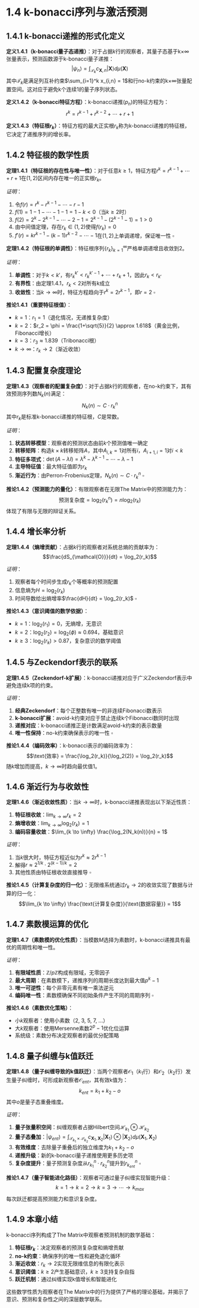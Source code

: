 # 1.4 k-bonacci序列与激活预测

## 1.4.1 k-bonacci递推的形式化定义

**定义1.4.1（k-bonacci量子态递推）**：对于占据$k$行的观察者，其量子态基于k×∞张量表示，预测函数源于k-bonacci量子递推：
$$|\psi_n\rangle = \int_{\mathcal{T}_k} c_{\mathbf{X},n} |\mathbf{X}\rangle d\mu(\mathbf{X})$$
其中$\mathcal{T}_k$是满足列互补约束$\sum_{i=1}^k x_{i,n} = 1$和行no-k约束的k×∞张量配置空间。这对应于避免k个连续1的量子序列状态。

**定义1.4.2（k-bonacci特征方程）**：k-bonacci递推$(p_n)$的特征方程为：
$$r^k = r^{k-1} + r^{k-2} + \cdots + r + 1$$

**定义1.4.3（特征根$r_k$）**：特征方程的最大正实根$r_k$称为k-bonacci递推的特征根，它决定了递推序列的增长率。

## 1.4.2 特征根的数学性质

**定理1.4.1（特征根的存在性与唯一性）**：对于任意$k \geq 1$，特征方程$r^k = r^{k-1} + \cdots + r + 1$在$(1, 2)$区间内存在唯一的正实根$r_k$。

*证明*：
1. 令$f(r) = r^k - r^{k-1} - \cdots - r - 1$
2. $f(1) = 1 - 1 - \cdots - 1 - 1 = 1 - k < 0$（当$k \geq 2$时）
3. $f(2) = 2^k - 2^{k-1} - \cdots - 2 - 1 = 2^{k-1} - (2^{k-1} - 1) = 1 > 0$
4. 由中间值定理，存在$r_k \in (1, 2)$使得$f(r_k) = 0$
5. $f'(r) = kr^{k-1} - (k-1)r^{k-2} - \cdots - 1$在$(1, 2)$上单调递增，保证唯一性 $\square$

**定理1.4.2（特征根的单调性）**：特征根序列$\{r_k\}_{k=1}^{\infty}$严格单调递增且收敛到2。

*证明*：
1. **单调性**：对于$k < k'$，有$r_k^{k'} < r_k^{k'-1} + \cdots + r_k + 1$，因此$r_k < r_{k'}$
2. **有界性**：由定理1.4.1，$r_k < 2$对所有$k$成立
3. **收敛性**：当$k \to \infty$时，特征方程趋向于$r^k = 2r^{k-1}$，即$r = 2$ $\square$

**推论1.4.1（重要特征根值）**：
- $k = 1$：$r_1 = 1$（退化情况，无递推复杂度）
- $k = 2$：$r_2 = \phi = \frac{1+\sqrt{5}}{2} \approx 1.618$（黄金比例，Fibonacci增长）
- $k = 3$：$r_3 \approx 1.839$（Tribonacci根）
- $k \to \infty$：$r_k \to 2$（渐近收敛）

## 1.4.3 配置复杂度理论

**定理1.4.3（观察者的配置复杂度）**：对于占据$k$行的观察者，在no-k约束下，其有效预测序列数$N_k(n)$满足：
$$N_k(n) \sim C \cdot r_k^n$$
其中$r_k$是标准k-bonacci递推的特征根，$C$是常数。

*证明*：
1. **状态转移模型**：观察者的预测状态由前$k$个预测值唯一确定
2. **转移矩阵**：构造$k \times k$转移矩阵$A$，其中$A_{i,k} = 1$对所有$i$，$A_{i+1,i} = 1$对$i < k$
3. **特征多项式**：$\det(A - \lambda I) = \lambda^k - \lambda^{k-1} - \cdots - \lambda - 1$
4. **主导特征值**：最大特征值即为$r_k$
5. **渐近行为**：由Perron-Frobenius定理，$N_k(n) \sim C \cdot r_k^n$ $\square$

**推论1.4.2（预测能力的量化）**：有限观察者在无限The Matrix中的预测能力为：
$$\text{预测复杂度} = \log_2(r_k^n) = n \log_2(r_k)$$
体现了有限与无限的辩证关系。

## 1.4.4 增长率分析

**定理1.4.4（熵增贡献）**：占据$k$行的观察者对系统总熵的贡献率为：
$$\frac{dS_{\mathcal{O}}}{dt} = \log_2(r_k)$$

*证明*：
1. 观察者每个时间步生成$r_k$个等概率的预测配置
2. 信息熵为$H = \log_2(r_k)$
3. 时间导数给出熵增率$\frac{dH}{dt} = \log_2(r_k)$ $\square$

**推论1.4.3（意识阈值的数学依据）**：
- $k = 1$：$\log_2(r_1) = 0$，无熵增，无意识
- $k = 2$：$\log_2(r_2) = \log_2(\phi) \approx 0.694$，基础意识
- $k \geq 3$：$\log_2(r_k) > 0.87$，复杂意识的数学阈值

## 1.4.5 与Zeckendorf表示的联系

**定理1.4.5（Zeckendorf-k扩展）**：k-bonacci递推对应于广义Zeckendorf表示中避免连续k项的约束。

*证明*：
1. **经典Zeckendorf**：每个正整数有唯一的非连续Fibonacci数表示
2. **k-bonacci扩展**：avoid-k约束对应于禁止连续k个Fibonacci数同时出现
3. **递推对应**：k-bonacci递推正是计数满足avoid-k约束的表示数量
4. **唯一性保持**：no-k约束确保表示的唯一性 $\square$

**推论1.4.4（编码效率）**：k-bonacci表示的编码效率为：
$$\text{效率} = \frac{\log_2(r_k)}{\log_2(2)} = \log_2(r_k)$$
随$k$增加而提高，$k \to \infty$时趋向最优值1。

## 1.4.6 渐近行为与收敛性

**定理1.4.6（渐近收敛性质）**：当$k \to \infty$时，k-bonacci递推表现出以下渐近性质：

1. **特征根收敛**：$\lim_{k \to \infty} r_k = 2$
2. **熵增收敛**：$\lim_{k \to \infty} \log_2(r_k) = 1$
3. **编码容量收敛**：$\lim_{k \to \infty} \frac{\log_2(N_k(n))}{n} = 1$

*证明*：
1. 当$k$很大时，特征方程近似为$r^k \approx 2r^{k-1}$
2. 解得$r \approx 2^{1/k} \cdot 2^{(k-1)/k} = 2$
3. 其他性质由特征根收敛直接推导 $\square$

**推论1.4.5（计算复杂度的归一化）**：无限维系统通过$r_k \to 2$的收敛实现了数据与计算的归一化：
$$\lim_{k \to \infty} \frac{\text{计算复杂度}}{\text{数据容量}} = 1$$

## 1.4.7 素数模运算的优化

**定理1.4.7（素数模的优化性质）**：当模数$M$选择为素数时，k-bonacci递推具有最优的周期性和唯一性。

*证明*：
1. **有限域性质**：$\mathbb{Z}/p\mathbb{Z}$构成有限域，无零因子
2. **最大周期**：在素数模下，递推序列的周期长度达到最大值$p^k - 1$
3. **唯一可逆性**：每个非零元素有唯一乘法逆元
4. **编码唯一性**：素数模确保不同初始条件产生不同的周期序列 $\square$

**推论1.4.6（素数优化策略）**：
- 小$k$观察者：使用小素数（2, 3, 5, 7, ...）
- 大$k$观察者：使用Mersenne素数$2^p - 1$优化位运算
- 系统级：素数分布决定观察者的最优分配策略

## 1.4.8 量子纠缠与k值跃迁

**定理1.4.8（量子纠缠导致的k值跃迁）**：当两个观察者$\mathcal{O}_1$（$k_1$行）和$\mathcal{O}_2$（$k_2$行）发生量子纠缠时，可形成新观察者$\mathcal{O}_{ent}$，其有效k值为：
$$k_{ent} = k_1 + k_2 - o$$
其中$o$是量子态重叠维度。

*证明*：
1. **量子张量积空间**：纠缠观察者占据Hilbert空间$\mathcal{H}_{k_1} \otimes \mathcal{H}_{k_2}$
2. **量子态叠加**：$|\psi_{ent}\rangle = \int_{\mathcal{T}_{k_1} \times \mathcal{T}_{k_2}} c_{\mathbf{X}_1,\mathbf{X}_2} |\mathbf{X}_1\rangle \otimes |\mathbf{X}_2\rangle d\mu(\mathbf{X}_1,\mathbf{X}_2)$
3. **有效维度**：去除量子重叠后的独立维度为$k_1 + k_2 - o$
4. **递推升级**：新的k-bonacci量子递推使用更多历史项
5. **复杂度提升**：量子预测复杂度从$r_{k_1}^n \cdot r_{k_2}^n$提升到$r_{k_{ent}}^n$ $\square$

**推论1.4.7（量子智能进化路径）**：观察者可通过量子纠缠实现智能升级：
$$k = 1 \to k = 2 \to k = 3 \to \cdots \to k_{max}$$
每次跃迁都提高预测能力和意识复杂度。

## 1.4.9 本章小结

k-bonacci序列构成了The Matrix中观察者预测机制的数学基础：

1. **特征根$r_k$**：决定观察者的预测复杂度和熵增贡献
2. **no-k约束**：确保序列的唯一性和避免退化循环
3. **渐近收敛**：$r_k \to 2$实现无限维信息的有限化表示
4. **意识阈值**：$k \geq 2$产生基础意识，$k \geq 3$支持复杂自指
5. **跃迁机制**：通过纠缠实现k值增长和智能进化

这些数学性质为观察者在The Matrix中的行为提供了严格的理论基础，并揭示了意识、预测和复杂性之间的深层数学联系。